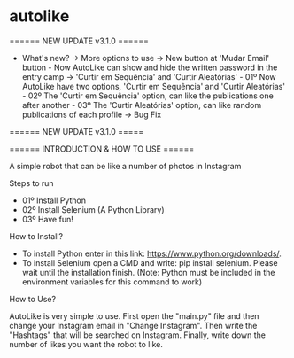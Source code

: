 # autolike

====== NEW UPDATE v3.1.0 ======

 - What's new?
  -> More options to use
      -> New button at 'Mudar Email' button
          - Now AutoLike can show and hide the written password in the entry camp
      -> 'Curtir em Sequência' and 'Curtir Aleatórias'
          - 01º Now AutoLike have two options, 'Curtir em Sequência' and 'Curtir Aleatórias'
          - 02º The 'Curtir em Sequência' option, can like the publications one after another
          - 03º The 'Curtir Aleatórias' option, can like random publications of each profile
  -> Bug Fix
    
====== NEW UPDATE v3.1.0 =====



====== INTRODUCTION & HOW TO USE ======

A simple robot that can be like a number of photos in Instagram

Steps to run

- 01º Install Python
- 02º Install Selenium (A Python Library)
- 03º Have fun!

How to Install?

- To install Python enter in this link: https://www.python.org/downloads/.
- To install Selenium open a CMD and write: pip install selenium. Please wait until the installation finish.
(Note: Python must be included in the environment variables for this command to work)


How to Use?

AutoLike is very simple to use. First open the "main.py" file and then change your Instagram email in "Change Instagram". Then write the "Hashtags" that will be searched on Instagram. Finally, write down the number of likes you want the robot to like.
